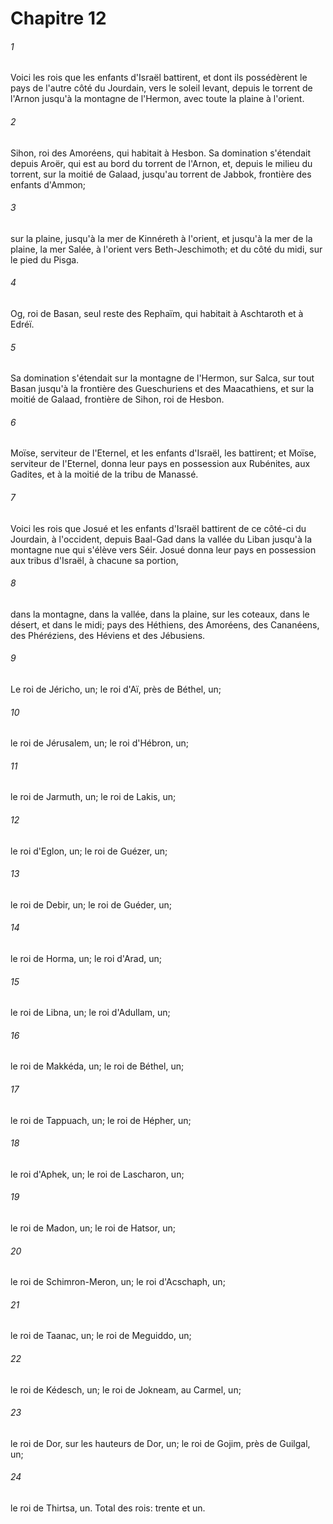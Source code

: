 # Chapitre 12

###### 1
Voici les rois que les enfants d'Israël battirent, et dont ils possédèrent le pays de l'autre côté du Jourdain, vers le soleil levant, depuis le torrent de l'Arnon jusqu'à la montagne de l'Hermon, avec toute la plaine à l'orient.
###### 2
Sihon, roi des Amoréens, qui habitait à Hesbon. Sa domination s'étendait depuis Aroër, qui est au bord du torrent de l'Arnon, et, depuis le milieu du torrent, sur la moitié de Galaad, jusqu'au torrent de Jabbok, frontière des enfants d'Ammon;
###### 3
sur la plaine, jusqu'à la mer de Kinnéreth à l'orient, et jusqu'à la mer de la plaine, la mer Salée, à l'orient vers Beth-Jeschimoth; et du côté du midi, sur le pied du Pisga.
###### 4
Og, roi de Basan, seul reste des Rephaïm, qui habitait à Aschtaroth et à Edréï.
###### 5
Sa domination s'étendait sur la montagne de l'Hermon, sur Salca, sur tout Basan jusqu'à la frontière des Gueschuriens et des Maacathiens, et sur la moitié de Galaad, frontière de Sihon, roi de Hesbon.
###### 6
Moïse, serviteur de l'Eternel, et les enfants d'Israël, les battirent; et Moïse, serviteur de l'Eternel, donna leur pays en possession aux Rubénites, aux Gadites, et à la moitié de la tribu de Manassé.
###### 7
Voici les rois que Josué et les enfants d'Israël battirent de ce côté-ci du Jourdain, à l'occident, depuis Baal-Gad dans la vallée du Liban jusqu'à la montagne nue qui s'élève vers Séir. Josué donna leur pays en possession aux tribus d'Israël, à chacune sa portion,
###### 8
dans la montagne, dans la vallée, dans la plaine, sur les coteaux, dans le désert, et dans le midi; pays des Héthiens, des Amoréens, des Cananéens, des Phéréziens, des Héviens et des Jébusiens.
###### 9
Le roi de Jéricho, un; le roi d'Aï, près de Béthel, un;
###### 10
le roi de Jérusalem, un; le roi d'Hébron, un;
###### 11
le roi de Jarmuth, un; le roi de Lakis, un;
###### 12
le roi d'Eglon, un; le roi de Guézer, un;
###### 13
le roi de Debir, un; le roi de Guéder, un;
###### 14
le roi de Horma, un; le roi d'Arad, un;
###### 15
le roi de Libna, un; le roi d'Adullam, un;
###### 16
le roi de Makkéda, un; le roi de Béthel, un;
###### 17
le roi de Tappuach, un; le roi de Hépher, un;
###### 18
le roi d'Aphek, un; le roi de Lascharon, un;
###### 19
le roi de Madon, un; le roi de Hatsor, un;
###### 20
le roi de Schimron-Meron, un; le roi d'Acschaph, un;
###### 21
le roi de Taanac, un; le roi de Meguiddo, un;
###### 22
le roi de Kédesch, un; le roi de Jokneam, au Carmel, un;
###### 23
le roi de Dor, sur les hauteurs de Dor, un; le roi de Gojim, près de Guilgal, un;
###### 24
le roi de Thirtsa, un. Total des rois: trente et un.

